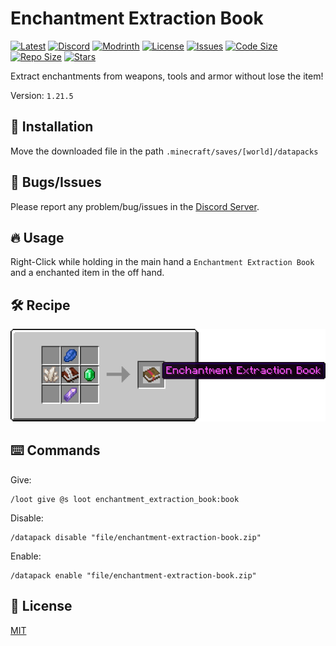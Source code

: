 # Enchantment Extraction Book

[![Latest](https://img.shields.io/github/v/release/lullaby6/enchantment-extraction-book-data-pack?color=blueviolet&logo=github)](https://github.com/lullaby6/enchantment-extraction-book-data-pack/releases)
[![Discord](https://img.shields.io/discord/1327308441324097681?label=discord&color=blue&logo=discord)](https://discord.gg/5UdcDa5xNC) 
[![Modrinth](https://img.shields.io/modrinth/dt/enchantment-extraction-book?label=modrinth&logo=modrinth)](https://modrinth.com/datapack/enchantment-extraction-book) 
[![License](https://img.shields.io/badge/license-mit-green)](https://github.com/lullaby6/enchantment-extraction-book-data-pack/blob/main/LICENSE) 
[![Issues](https://img.shields.io/github/issues/lullaby6/enchantment-extraction-book-data-pack?color=orange&logo=github)](https://github.com/lullaby6/enchantment-extraction-book-data-pack/issues)
[![Code Size](https://img.shields.io/github/languages/code-size/lullaby6/enchantment-extraction-book-data-pack?color=purple&logoColor=white)](https://github.com/lullaby6/enchantment-extraction-book-data-pack)
[![Repo Size](https://img.shields.io/github/repo-size/lullaby6/enchantment-extraction-book-data-pack?logo=dropbox&color=red)](https://github.com/lullaby6/enchantment-extraction-book-data-pack)
[![Stars](https://img.shields.io/github/stars/lullaby6/enchantment-extraction-book-data-pack?logo=github&color=yellow)](https://github.com/lullaby6/enchantment-extraction-book-data-pack/stargazers)

Extract enchantments from weapons, tools and armor without lose the item!

Version: `1.21.5`

## 📂 Installation

Move the downloaded file in the path `.minecraft/saves/[world]/datapacks`

## 👾 Bugs/Issues

Please report any problem/bug/issues in the [Discord Server](https://discord.gg/5UdcDa5xNC).

## 🔥 Usage

Right-Click while holding in the main hand a `Enchantment Extraction Book` and a enchanted item in the off hand.

## 🛠️ Recipe

![recipe](https://raw.githubusercontent.com/lullaby6/enchantment-extraction-book-data-pack/refs/heads/main/images/recipe.png)

## ⌨️ Commands

Give:

```mcfunction
/loot give @s loot enchantment_extraction_book:book
```

Disable:

```mcfunction
/datapack disable "file/enchantment-extraction-book.zip"
```

Enable:

```mcfunction
/datapack enable "file/enchantment-extraction-book.zip"
```

## 🪪 License

[MIT](https://github.com/lullaby6/enchantment-extraction-book-data-pack/blob/main/LICENSE)